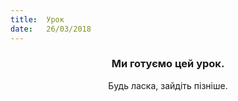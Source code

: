 ```yaml
---
title:  Урок
date:   26/03/2018
---
```


### <center>Ми готуємо цей урок.</center>
<center>Будь ласка, зайдіть пізніше.</center>